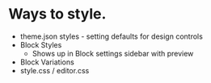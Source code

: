 # Ways to style.
* theme.json styles - setting defaults for design controls
* Block Styles
  * Shows up in Block settings sidebar with preview
* Block Variations
* style.css / editor.css